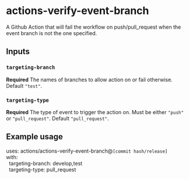 # actions-verify-event-branch

A Github Action that will fail the workflow on push/pull_request when the event branch is not the one specified.

## Inputs

### `targeting-branch`

**Required** The names of branches to allow action on or fail otherwise. Default `"test"`.

### `targeting-type`

**Required** The type of event to trigger the action on. Must be either `"push"` or `"pull_request"`. Default `"pull_request"`.

## Example usage

uses: actions/actions-verify-event-branch@`[commit hash/release]`  
with:  
&nbsp;&nbsp;targeting-branch: develop,test  
&nbsp;&nbsp;targeting-type: pull_request
